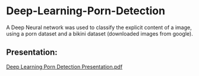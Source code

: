 # Deep-Learning-Porn-Detection
A Deep Neural network was used to classify the explicit content of a image, using a porn dataset and a bikini dataset (downloaded images from google).

## Presentation:
[Deep Learning Porn Detection Presentation.pdf](https://github.com/Alexookah/Deep-Learning-Porn-Detection/blob/master/Porn%20Detection%20Presentation.pdf)
